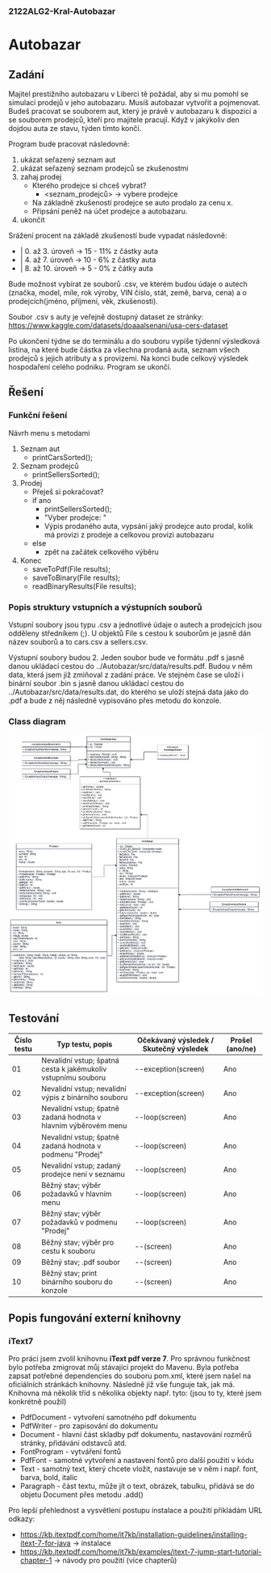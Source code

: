 ### 2122ALG2-Kral-Autobazar

# Autobazar

## Zadání

Majitel prestižního autobazaru v Liberci tě požádal, aby si mu pomohl se simulací prodejů v jeho autobazaru. Musíš autobazar vytvořit a pojmenovat. Budeš pracovat se souborem aut, který je právě v autobazaru k dispozici a se souborem prodejců, kteří pro majitele pracují. Když v jakýkoliv den dojdou auta ze stavu, týden tímto končí.

Program bude pracovat následovně:

  1. ukázat seřazený seznam aut
  3. ukázat seřazený seznam prodejců se zkušenostmi
  4. zahaj prodej
      * Kterého prodejce si chceš vybrat?
        * <seznam_prodejců> -> vybere prodejce
      * Na základně zkušeností prodejce se auto prodalo za cenu x.
      * Připsání peněž na účet prodejce a autobazaru.
  5. ukončit 

Srážení procent na základě zkušeností bude vypadat následovně: 

- | 0. až 3. úroveň -> 15 - 11% z částky auta
- | 4. až 7. úroveň -> 10 - 6% z částky auta
- | 8. až 10. úroveň -> 5 - 0% z čátky auta

Bude možnost vybírat ze souborů .csv, ve kterém budou údaje o autech (značka, model, míle, rok výroby, VIN číslo, stát, země, barva, cena) a o prodejcích(jméno, příjmení, věk, zkušenosti).

Soubor .csv s auty je veřejně dostupný dataset ze stránky: https://www.kaggle.com/datasets/doaaalsenani/usa-cers-dataset

Po ukončení týdne se do terminálu a do souboru vypíše týdenní výsledková listina, na které bude částka za všechna prodaná auta, seznam všech prodejců s jejich atributy a s provizemi. Na konci bude celkový výsledek hospodaření celého podniku. Program se ukončí. 

## Řešení

### Funkční řešení

Návrh menu s metodami
1. Seznam aut
   * printCarsSorted();  
3. Seznam prodejců
   * printSellersSorted();
5. Prodej
   * Přeješ si pokračovat?
   * if ano
      * printSellersSorted();
      * "Vyber prodejce: "
      * Výpis prodaného auta, vypsání jaký prodejce auto prodal, kolik má provizi z prodeje a celkovou provizi autobazaru
   * else
      * zpět na začátek celkového výběru  
7. Konec
   * saveToPdf(File results);
   * saveToBinary(File results);
   * readBinaryResults(File results);

### Popis struktury vstupních a výstupních souborů

Vstupní soubory jsou typu .csv a jednotlivé údaje o autech a prodejcích jsou odděleny středníkem (;). U objektů File s cestou k souborům je jasně dán název souborů a to cars.csv a sellers.csv.

Výstupní soubory budou 2. Jeden soubor bude ve formátu .pdf s jasně danou ukládací cestou do ../Autobazar/src/data/results.pdf. Budou v něm data, která jsem již zmiňoval z zadání práce. Ve stejném čase se uloží i binární soubor .bin s jasně danou ukládací cestou do ../Autobazar/src/data/results.dat, do kterého se uloží stejná data jako do .pdf a bude z něj následně vypisováno přes metodu do konzole.

### Class diagram

 ![Autobazar - Class diagram](/stuff/class_diagram.png)

## Testování

| **Číslo testu** | **Typ testu, popis**                                            | **Očekávaný výsledek / Skutečný výsledek** | **Prošel (ano/ne)** |
|-----------------|-----------------------------------------------------------------|--------------------------------------------|---------------------|
| 01              | Nevalidní vstup; špatná cesta k jakémukoliv vstupnímu souboru   | --exception(screen)                        | Ano                 |
| 02              | Nevalidní vstup; nevalidní výpis z binárního souboru            | --exception(screen)                        | Ano                 |
| 03              | Nevalidní vstup; špatně zadaná hodnota v hlavním výběrovém menu | --loop(screen)                             | Ano                 |
| 04              | Nevalidní vstup; špatně zadaná hodnota v podmenu "Prodej"       | --loop(screen)                 | Ano                 |
| 05              | Nevalidní vstup; zadaný prodejce není v seznamu                 | --loop(screen)                  | Ano                 |
| 06              | Běžný stav; výběr požadavků v hlavním menu                      | --loop(screen)                  | Ano                 |
| 07              | Běžný stav; výběr požadavků v podmenu "Prodej"                  | --loop(screen)                  | Ano                 |
| 08              | Běžný stav; výběr pro cestu k souboru                           | --(screen)                        | Ano                 |
| 09              | Běžný stav; .pdf soubor                                         | --(screen)                          | Ano                 |
| 10              | Běžný stav; print binárního souboru do konzole                  | --(screen)                    | Ano                 |

## Popis fungování externí knihovny

### iText7

Pro práci jsem zvolil knihovnu **iText pdf verze 7**. Pro správnou funkčnost bylo potřeba zmigrovat můj stávající projekt do Mavenu. Byla potřeba zapsat potřebné dependencies do souboru pom.xml, které jsem našel na oficiálních stránkách knihovny. Následně již vše funguje tak, jak má. Knihovna má několik tříd s několika objekty např. tyto: (jsou to ty, které jsem konkrétně použil)

- PdfDocument - vytvoření samotného pdf dokumentu
- PdfWriter - pro zapisování do dokumentu
- Document - hlavní část skladby pdf dokumentu, nastavování rozměrů stránky, přidávání odstavců atd.
- FontProgram - vytváření fontů
- PdfFont - samotné vytvoření a nastavení fontů pro další použití v kódu
- Text - samotný text, který chcete vložit, nastavuje se v něm i např. font, barva, bold, italic
- Paragraph - část textu, může jít o text, obrázek, tabulku, přidává se do objetu Document přes metodu .add()

Pro lepší přehlednost a vysvětlení postupu instalace a použití přikládám URL odkazy:

- https://kb.itextpdf.com/home/it7kb/installation-guidelines/installing-itext-7-for-java -> instalace
- https://kb.itextpdf.com/home/it7kb/examples/itext-7-jump-start-tutorial-chapter-1 -> návody pro použití (více chapterů)
